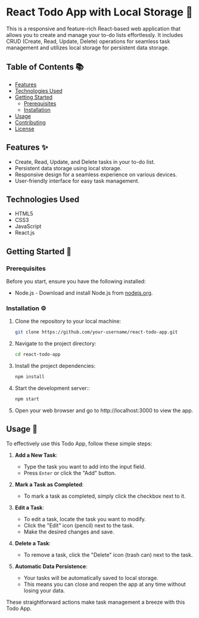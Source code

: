 # React Todo App with Local Storage 📝

This is a responsive and feature-rich React-based web application that allows you to create and manage your to-do lists effortlessly. It includes CRUD (Create, Read, Update, Delete) operations for seamless task management and utilizes local storage for persistent data storage.

## Table of Contents 📚

- [Features](#features)
- [Technologies Used](#technologies-used)
- [Getting Started](#getting-started)
  - [Prerequisites](#prerequisites)
  - [Installation](#installation)
- [Usage](#usage)
- [Contributing](#contributing)
- [License](#license)

## Features ✨

- Create, Read, Update, and Delete tasks in your to-do list.
- Persistent data storage using local storage.
- Responsive design for a seamless experience on various devices.
- User-friendly interface for easy task management.

## Technologies Used

- HTML5
- CSS3
- JavaScript
- React.js

## Getting Started  🚀


### Prerequisites

Before you start, ensure you have the following installed:

- Node.js - Download and install Node.js from [nodejs.org](https://nodejs.org/).

### Installation ⚙️

1. Clone the repository to your local machine:

   ```bash
   git clone https://github.com/your-username/react-todo-app.git

2. Navigate to the project directory:

   ```bash
   cd react-todo-app

3. Install the project dependencies:

   ```bash
   npm install

4. Start the development server::

   ```bash
   npm start

5. Open your web browser and go to http://localhost:3000 to view the app.

## Usage 📝

To effectively use this Todo App, follow these simple steps:

1. **Add a New Task**:
   - Type the task you want to add into the input field.
   - Press `Enter` or click the "Add" button.

2. **Mark a Task as Completed**:
   - To mark a task as completed, simply click the checkbox next to it.

3. **Edit a Task**:
   - To edit a task, locate the task you want to modify.
   - Click the "Edit" icon (pencil) next to the task.
   - Make the desired changes and save.

4. **Delete a Task**:
   - To remove a task, click the "Delete" icon (trash can) next to the task.

5. **Automatic Data Persistence**:
   - Your tasks will be automatically saved to local storage.
   - This means you can close and reopen the app at any time without losing your data.

These straightforward actions make task management a breeze with this Todo App.


